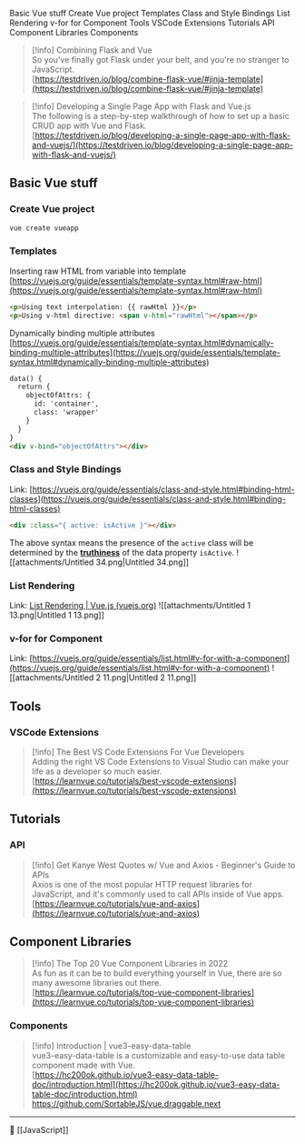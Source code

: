 Basic Vue stuff
Create Vue project
Templates
Class and Style Bindings
List Rendering
v-for for Component
Tools
VSCode Extensions
Tutorials
API
Component Libraries
Components

> [!info] Combining Flask and Vue  
> So you've finally got Flask under your belt, and you're no stranger to JavaScript.  
> [https://testdriven.io/blog/combine-flask-vue/#jinja-template](https://testdriven.io/blog/combine-flask-vue/#jinja-template)  

> [!info] Developing a Single Page App with Flask and Vue.js  
> The following is a step-by-step walkthrough of how to set up a basic CRUD app with Vue and Flask.  
> [https://testdriven.io/blog/developing-a-single-page-app-with-flask-and-vuejs/](https://testdriven.io/blog/developing-a-single-page-app-with-flask-and-vuejs/)  
## Basic Vue stuff
### Create Vue project
```Bash
vue create vueapp
```
### Templates
Inserting raw HTML from variable into template [https://vuejs.org/guide/essentials/template-syntax.html#raw-html](https://vuejs.org/guide/essentials/template-syntax.html#raw-html)
```HTML
<p>Using text interpolation: {{ rawHtml }}</p>
<p>Using v-html directive: <span v-html="rawHtml"></span></p>
```
Dynamically binding multiple attributes [https://vuejs.org/guide/essentials/template-syntax.html#dynamically-binding-multiple-attributes](https://vuejs.org/guide/essentials/template-syntax.html#dynamically-binding-multiple-attributes)
```HTML
data() {
  return {
    objectOfAttrs: {
      id: 'container',
      class: 'wrapper'
    }
  }
}
<div v-bind="objectOfAttrs"></div>
```
### Class and Style Bindings
Link: [https://vuejs.org/guide/essentials/class-and-style.html#binding-html-classes](https://vuejs.org/guide/essentials/class-and-style.html#binding-html-classes)
```HTML
<div :class="{ active: isActive }"></div>
```
The above syntax means the presence of the `active` class will be determined by the [**truthiness**](https://developer.mozilla.org/en-US/docs/Glossary/Truthy) of the data property `isActive`.
![[attachments/Untitled 34.png|Untitled 34.png]]
### List Rendering
Link: [List Rendering | Vue.js (vuejs.org)](https://vuejs.org/guide/essentials/list.html)
![[attachments/Untitled 1 13.png|Untitled 1 13.png]]
### v-for for Component
Link: [https://vuejs.org/guide/essentials/list.html#v-for-with-a-component](https://vuejs.org/guide/essentials/list.html#v-for-with-a-component)
![[attachments/Untitled 2 11.png|Untitled 2 11.png]]
## Tools
### VSCode Extensions

> [!info] The Best VS Code Extensions For Vue Developers  
> Adding the right VS Code Extensions to Visual Studio can make your life as a developer so much easier.  
> [https://learnvue.co/tutorials/best-vscode-extensions](https://learnvue.co/tutorials/best-vscode-extensions)  
## Tutorials
### API

> [!info] Get Kanye West Quotes w/ Vue and Axios - Beginner's Guide to APIs  
> Axios is one of the most popular HTTP request libraries for JavaScript, and it's commonly used to call APIs inside of Vue apps.  
> [https://learnvue.co/tutorials/vue-and-axios](https://learnvue.co/tutorials/vue-and-axios)  
## Component Libraries

> [!info] The Top 20 Vue Component Libraries in 2022  
> As fun as it can be to build everything yourself in Vue, there are so many awesome libraries out there.  
> [https://learnvue.co/tutorials/top-vue-component-libraries](https://learnvue.co/tutorials/top-vue-component-libraries)  
### Components

> [!info] Introduction | vue3-easy-data-table  
> vue3-easy-data-table is a customizable and easy-to-use data table component made with Vue.  
> [https://hc200ok.github.io/vue3-easy-data-table-doc/introduction.html](https://hc200ok.github.io/vue3-easy-data-table-doc/introduction.html)  
https://github.com/SortableJS/vue.draggable.next

----
📂 [[JavaScript]]